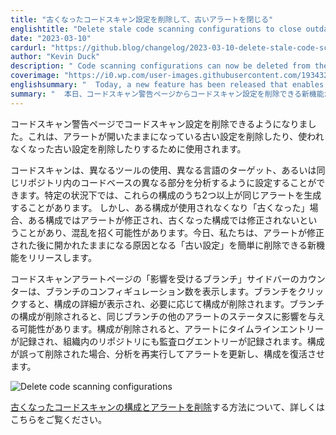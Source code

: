 ```yaml
---
title: "古くなったコードスキャン設定を削除して、古いアラートを閉じる"
englishtitle: "Delete stale code scanning configurations to close outdated alerts"
date: "2023-03-10"
cardurl: "https://github.blog/changelog/2023-03-10-delete-stale-code-scanning-configurations-to-close-outdated-alerts"
author: "Kevin Duck"
description: " Code scanning configurations can now be deleted from the code scanning alert page. This could be used to delete stale configurations causing alerts to remain open, or delete old configurations which are no longer used.  Code scanning can be configured to use different tools, target different languages, or even analyze different parts of the codebase in the same repository. In certain circumstances more than one of these configurations may produce the same alert. However, if one of the configurations is no longer used and becomes 'stale' you may find that the alert is fixed in one configuration but not in the stale configuration, which is potentially confusing. Today we are releasing a new feature that allows you to easily delete stale configurations which cause alerts to remain open after they've been fixed.  In the code scanning alert page, the counter in the 'Affected branches' sidebar shows the number of configurations for the branch. Click a branch to view the configuration details, and delete configurations as required. A configuration is deleted for a branch, so may have an impact on the status of other alerts on the same branch. When a configuration is deleted, a timeline entry is recorded on the alert, and repositories in an organization also record an audit log entry. If a configuration is deleted by mistake, re-run the analysis to update the alert and reinstate the c"
coverimage: "https://i0.wp.com/user-images.githubusercontent.com/19343236/223517268-8f0be686-e61e-4615-9e86-ddb259293001.png?ssl=1"
englishsummary: "  Today, a new feature has been released that enables users to delete code scanning configurations from the code scanning alert page, which can help resolve issues caused by stale configurations and delete old configurations that are no longer used."
summary: "  本日、コードスキャン警告ページからコードスキャン設定を削除できる新機能がリリースされ、古くなった設定に起因する問題の解決や、使わなくなった古い設定を削除することができるようになりました。"
---
```


<p>コードスキャン警告ページでコードスキャン設定を削除できるようになりました。これは、アラートが開いたままになっている古い設定を削除したり、使われなくなった古い設定を削除したりするために使用されます。</p>
<p>コードスキャンは、異なるツールの使用、異なる言語のターゲット、あるいは同じリポジトリ内のコードベースの異なる部分を分析するように設定することができます。特定の状況下では、これらの構成のうち2つ以上が同じアラートを生成することがあります。  しかし、ある構成が使用されなくなり「古くなった」場合、ある構成ではアラートが修正され、古くなった構成では修正されないということがあり、混乱を招く可能性があります。今日、私たちは、アラートが修正された後に開かれたままになる原因となる「古い設定」を簡単に削除できる新機能をリリースします。</p>
<p>コードスキャンアラートページの「影響を受けるブランチ」サイドバーのカウンターは、ブランチのコンフィギュレーション数を表示します。ブランチをクリックすると、構成の詳細が表示され、必要に応じて構成が削除されます。ブランチの構成が削除されると、同じブランチの他のアラートのステータスに影響を与える可能性があります。構成が削除されると、アラートにタイムラインエントリーが記録され、組織内のリポジトリにも監査ログエントリーが記録されます。構成が誤って削除された場合、分析を再実行してアラートを更新し、構成を復活させます。</p>
<p><img decoding="async" src="https://i0.wp.com/user-images.githubusercontent.com/19343236/223517268-8f0be686-e61e-4615-9e86-ddb259293001.png?ssl=1" alt="Delete code scanning configurations" data-recalc-dims="1"></p>
<p><a href="https://docs.github.com/en/code-security/code-scanning/automatically-scanning-your-code-for-vulnerabilities-and-errors/managing-code-scanning-alerts-for-your-repository#removing-stale-configurations-and-alerts-from-a-branch">古くなったコードスキャンの構成とアラートを削除</a>する方法について、詳しくはこちらをご覧ください。</p>


